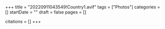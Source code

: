 +++
title = "20220911043549!Country1.avif"
tags = ["Photos"]
categories = []
startDate = ""
draft = false
pages = []

citations = []
+++
